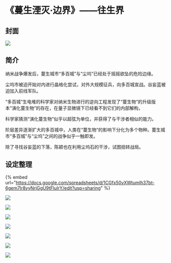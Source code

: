 # 《蔓生湮灭·边界》——往生界

## 封面

![](../.gitbook/assets/2.png)

## 简介

纳米战争爆发后，蔓生城市“多百城”与“尘坞”已经处于摇摇欲坠的危险边缘。

尘坞市被迫开始对内进行晶格化尝试，对外大规模征兵，向多百城宣战。谷妄蓝被迫加入前线军队。

“多百城”生电堆的科学家对纳米生物进行的逆向工程发现了“蔓生物“的升级版本“演化蔓生物”的存在，在量子显微镜下已经看不到它们的内部解构，

科学家猜测“演化蔓生物”似乎以超弦为单位，并获得了与干涉者相似的能力。

阶层差异逐渐扩大的多百城中，人类在“蔓生物“的影响下分化为多个物种。蔓生城市“多百城”与“尘坞”之间的战争似乎一触即发。

除了寻找谷妄蓝的下落，陈颖也在利用尘坞石的干涉，试图扭转战局。

## 设定整理

{% embed url="https://docs.google.com/spreadsheets/d/1CGfx50yXWtumIh37bt-6gem7Ir8yyNrjGgU9tFluIrY/edit?usp=sharing" %}

![](../.gitbook/assets/ping-mu-kuai-zhao-20201011-xia-wu-10.19.18.png)

![](../.gitbook/assets/ping-mu-kuai-zhao-20201017-xia-wu-7.29.16.png)

![](../.gitbook/assets/ping-mu-kuai-zhao-20201017-xia-wu-6.54.46.png)

![](../.gitbook/assets/ping-mu-kuai-zhao-20201017-xia-wu-6.54.59.png)

![](../.gitbook/assets/ping-mu-kuai-zhao-20201017-xia-wu-6.55.14.png)

![](../.gitbook/assets/a4-2-2.png)

![](../.gitbook/assets/a4-2-1.png)

